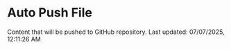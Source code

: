 # Auto Push File

Content that will be pushed to GitHub repository.
Last updated: 07/07/2025, 12:11:26 AM